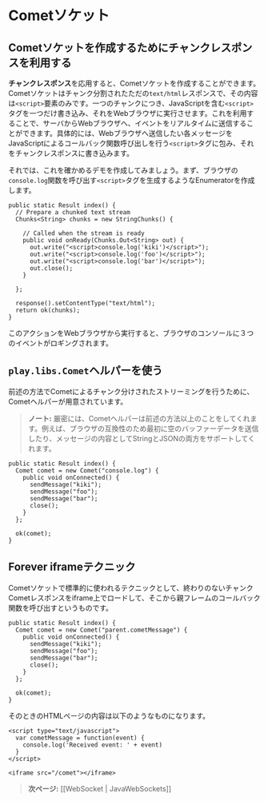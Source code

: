 <!-- translated -->
<!--
# Comet sockets
-->
# Cometソケット

<!--
## Using chunked responses to create Comet sockets  
-->
## Cometソケットを作成するためにチャンクレスポンスを利用する

<!--
An useful usage of **Chunked responses** is to create Comet sockets. A Comet socket is just a chunked `text/html` response containing only `<script>` elements. For each chunk, we write a `<script>` tag containing JavaScript that is immediately executed by the web browser. This way we can send events live to the web browser from the server: for each message, wrap it into a `<script>` tag that calls a JavaScript callback function, and write it to the chunked response.
    
Let’s write a first proof-of-concept: create an enumerator generating `<script>` tags calling the browser `console.log` function:
-->
**チャンクレスポンス**を応用すると、Cometソケットを作成することができます。Cometソケットはチャンク分割されたただの`text/html`レスポンスで、その内容は`<script>`要素のみです。一つのチャンクにつき、JavaScriptを含む`<script>`タグを一つだけ書き込み、それをWebブラウザに実行させます。これを利用することで、サーバからWebブラウザへ、イベントをリアルタイムに送信することができます。具体的には、Webブラウザへ送信したい各メッセージをJavaScriptによるコールバック関数呼び出しを行う`<script>`タグに包み、それをチャンクレスポンスに書き込みます。

それでは、これを確かめるデモを作成してみましょう。まず、ブラウザの`console.log`関数を呼び出す`<script>`タグを生成するようなEnumeratorを作成します。
    
```
public static Result index() {
  // Prepare a chunked text stream
  Chunks<String> chunks = new StringChunks() {

    // Called when the stream is ready
    public void onReady(Chunks.Out<String> out) {
      out.write("<script>console.log('kiki')</script>");
      out.write("<script>console.log('foo')</script>");
      out.write("<script>console.log('bar')</script>");
      out.close();
    }

  };

  response().setContentType("text/html");
  return ok(chunks);
}
```

<!--
If you run this action from a web browser, you will see the three events logged in the browser console.
-->
このアクションをWebブラウザから実行すると、ブラウザのコンソールに３つのイベントがロギングされます。
  
<!--
## Using the `play.libs.Comet` helper
-->
## `play.libs.Comet`ヘルパーを使う

<!--
We provide a Comet helper to handle these comet chunked streams that does almost the same as what we just wrote.

> **Note:** Actually it does more, such as pushing an initial blank buffer data for browser compatibility, and supporting both String and JSON messages.

Let’s just rewrite the previous example to use it:
-->
前述の方法でCometによるチャンク分けされたストリーミングを行うために、Cometヘルパーが用意されています。

> **ノート:** 厳密には、Cometヘルパーは前述の方法以上のことをしてくれます。例えば、ブラウザの互換性のため最初に空のバッファーデータを送信したり、メッセージの内容としてStringとJSONの両方をサポートしてくれます。

```
public static Result index() {
  Comet comet = new Comet("console.log") {
    public void onConnected() {
      sendMessage("kiki");
      sendMessage("foo");
      sendMessage("bar");
      close();
    }
  };
  
  ok(comet);
}
```

<!--
## The forever iframe technique  
-->
## Forever iframeテクニック

<!--
The standard technique to write a Comet socket is to load an infinite chunked comet response in an iframe and to specify a callback calling the parent frame:  
-->
Cometソケットで標準的に使われるテクニックとして、終わりのないチャンクCometレスポンスをiframe上でロードして、そこから親フレームのコールバック関数を呼び出すというものです。

```
public static Result index() {
  Comet comet = new Comet("parent.cometMessage") {
    public void onConnected() {
      sendMessage("kiki");
      sendMessage("foo");
      sendMessage("bar");
      close();
    }
  };
  
  ok(comet);
}
```

<!--
With an HTML page like:  
-->  
そのときのHTMLページの内容は以下のようなものになります。

```
<script type="text/javascript">
  var cometMessage = function(event) {
    console.log('Received event: ' + event)
  }
</script>

<iframe src="/comet"></iframe>
```

<!--
> **Next:** [[WebSockets | JavaWebSockets]]
-->
> **次ページ:** [[WebSocket | JavaWebSockets]]
